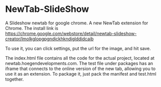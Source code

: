 # NewTab-SlideShow
A Slideshow newtab for google chrome.
A new NewTab extension for Chrome.
The install link is https://chrome.google.com/webstore/detail/newtab-slideshow-creator/lmolkglopgpgndjckhkndjglddidcaib

To use it, you can click settings, put the url for the image, and hit save.

The index.html file contains all the code for the actual project,
located at newtab.hoegendevelopments.com. The test file under packages
has an iframe that connects to the online version of the new tab,
allowing you to use it as an extension. To package it, just pack the
manifest and test.html together.
